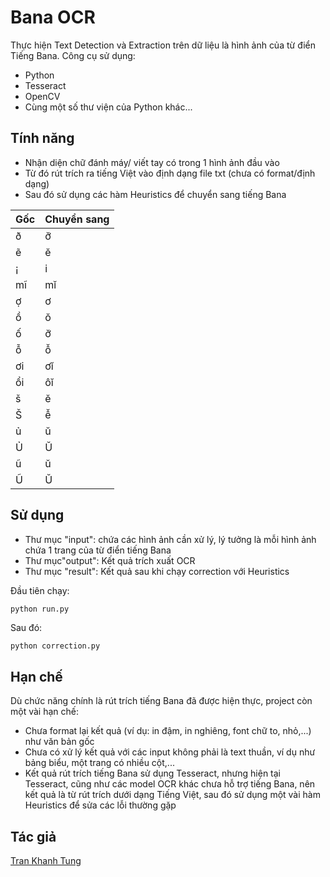 # Bana OCR

Thực hiện Text Detection và Extraction trên dữ liệu là hình ảnh của từ điển Tiếng Bana.
Công cụ sử dụng:

- Python
- Tesseract
- OpenCV
- Cùng một số thư viện của Python khác...

## Tính năng

- Nhận diện chữ đánh máy/ viết tay có trong 1 hình ảnh đầu vào
- Từ đó rút trích ra tiếng Việt vào định dạng file txt (chưa có format/định dạng)
- Sau đó sử dụng các hàm Heuristics để chuyển sang tiếng Bana

|Gốc |Chuyển sang|
|----|----|
| ð  | ơ̆  |
| ẽ  | ĕ  |
| ¡  | i  |
| mĩ | mĭ |
| ợ  | ơ  |
| ồ  | ŏ  |
| ố  | ơ̆  |
| ỗ  | ô̆  |
| ơi | ơĭ |
| ổi | ôĭ |
| š  | ĕ  |
| Š  | ê̆  |
| ủ  | ŭ  |
| Ủ  | Ŭ  |
| ũ  | ŭ  |
| Ũ  | Ŭ  |

## Sử dụng

- Thư mục "input": chứa các hình ảnh cần xử lý, lý tưởng là mỗi hình ảnh chứa 1 trang của từ điển tiếng Bana
- Thư mục"output": Kết quả trích xuất OCR
- Thư mục "result": Kết quả sau khi chạy correction với Heuristics

Đầu tiên chạy:
```
python run.py
```
Sau đó:
```sh
python correction.py
```

## Hạn chế

Dù chức năng chính là rút trích tiếng Bana đã được hiện thực, project còn một vài hạn chế:
- Chưa format lại kết quả (ví dụ: in đậm, in nghiêng, font chữ to, nhỏ,...) như văn bản gốc
- Chưa có xử lý kết quả với các input không phải là text thuần, ví dụ như bảng biểu, một trang có nhiều cột,...
- Kết quả rút trích tiếng Bana sử dụng Tesseract, nhưng hiện tại Tesseract, cũng như các model OCR khác chưa hỗ trợ tiếng Bana, nên kết quả là từ rút trích dưới dạng Tiếng Việt, sau đó sử dụng một vài hàm Heuristics để sửa các lỗi thường gặp


## Tác giả

[Tran Khanh Tung](https://github.com/KhanhTungTran)
